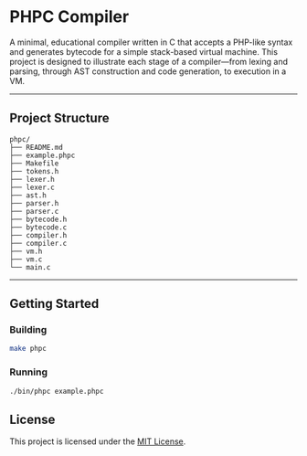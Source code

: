 # PHPC Compiler

A minimal, educational compiler written in C that accepts a PHP-like syntax and generates bytecode for a simple stack-based virtual machine. This project is designed to illustrate each stage of a compiler—from lexing and parsing, through AST construction and code generation, to execution in a VM.

---

## Project Structure

```
phpc/
├── README.md
├── example.phpc
├── Makefile
├── tokens.h
├── lexer.h
├── lexer.c
├── ast.h
├── parser.h
├── parser.c
├── bytecode.h
├── bytecode.c
├── compiler.h
├── compiler.c
├── vm.h
├── vm.c
└── main.c
```

---

## Getting Started

### Building

```bash
make phpc
```

### Running

```bash
./bin/phpc example.phpc
```

## License

This project is licensed under the [MIT License](LICENSE).

